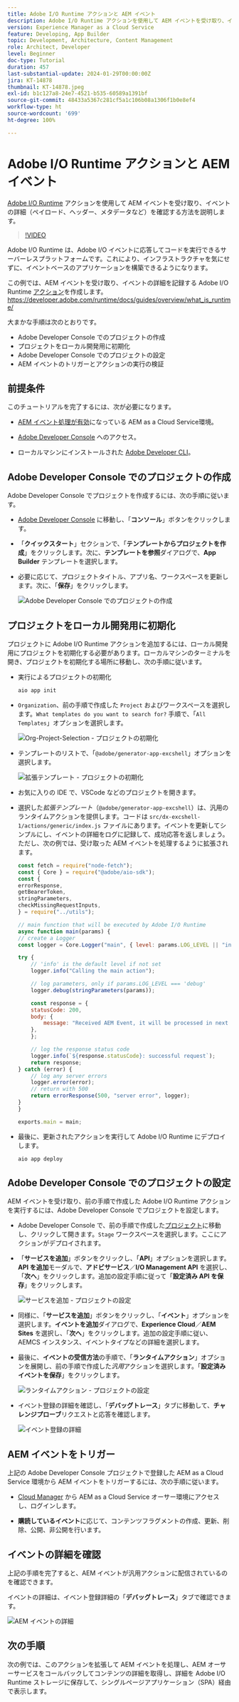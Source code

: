```yaml
---
title: Adobe I/O Runtime アクションと AEM イベント
description: Adobe I/O Runtime アクションを使用して AEM イベントを受け取り、イベントの詳細（ペイロード、ヘッダー、メタデータなど）を確認する方法を説明します。
version: Experience Manager as a Cloud Service
feature: Developing, App Builder
topic: Development, Architecture, Content Management
role: Architect, Developer
level: Beginner
doc-type: Tutorial
duration: 457
last-substantial-update: 2024-01-29T00:00:00Z
jira: KT-14878
thumbnail: KT-14878.jpeg
exl-id: b1c127a8-24e7-4521-b535-60589a1391bf
source-git-commit: 48433a5367c281cf5a1c106b08a1306f1b0e8ef4
workflow-type: ht
source-wordcount: '699'
ht-degree: 100%

---
```


# Adobe I/O Runtime アクションと AEM イベント

[Adobe I/O Runtime](https://developer.adobe.com/runtime/docs/guides/overview/what_is_runtime/) アクションを使用して AEM イベントを受け取り、イベントの詳細（ペイロード、ヘッダー、メタデータなど）を確認する方法を説明します。

>[!VIDEO](https://video.tv.adobe.com/v/3427053?quality=12&learn=on)

Adobe I/O Runtime は、Adobe I/O イベントに応答してコードを実行できるサーバーレスプラットフォームです。これにより、インフラストラクチャを気にせずに、イベントベースのアプリケーションを構築できるようになります。

この例では、AEM イベントを受け取り、イベントの詳細を記録する Adobe I/O Runtime [アクション](https://developer.adobe.com/runtime/docs/guides/using/creating_actions/)を作成します。
https://developer.adobe.com/runtime/docs/guides/overview/what_is_runtime/

大まかな手順は次のとおりです。

- Adobe Developer Console でのプロジェクトの作成
- プロジェクトをローカル開発用に初期化
- Adobe Developer Console でのプロジェクトの設定
- AEM イベントのトリガーとアクションの実行の検証

## 前提条件

このチュートリアルを完了するには、次が必要になります。

- [AEM イベント処理が有効](https://developer.adobe.com/experience-cloud/experience-manager-apis/guides/events/#enable-aem-events-on-your-aem-cloud-service-environment)になっている AEM as a Cloud Service環境。

- [Adobe Developer Console](https://developer.adobe.com/developer-console/docs/guides/getting-started/) へのアクセス。

- ローカルマシンにインストールされた [Adobe Developer CLI](https://developer.adobe.com/runtime/docs/guides/tools/cli_install/)。

## Adobe Developer Console でのプロジェクトの作成

Adobe Developer Console でプロジェクトを作成するには、次の手順に従います。

- [Adobe Developer Console](https://developer.adobe.com/) に移動し、「**コンソール**」ボタンをクリックします。

- 「**クイックスタート**」セクションで、「**テンプレートからプロジェクトを作成**」をクリックします。次に、**テンプレートを参照**&#x200B;ダイアログで、**App Builder** テンプレートを選択します。

- 必要に応じて、プロジェクトタイトル、アプリ名、ワークスペースを更新します。次に、「**保存**」をクリックします。

  ![Adobe Developer Console でのプロジェクトの作成](../assets/examples/runtime-action/create-project.png)


## プロジェクトをローカル開発用に初期化

プロジェクトに Adobe I/O Runtime アクションを追加するには、ローカル開発用にプロジェクトを初期化する必要があります。ローカルマシンのターミナルを開き、プロジェクトを初期化する場所に移動し、次の手順に従います。

- 実行によるプロジェクトの初期化

  ```bash
  aio app init
  ```

- `Organization`、前の手順で作成した `Project` およびワークスペースを選択します。`What templates do you want to search for?` 手順で、「`All Templates`」オプションを選択します。

  ![Org-Project-Selection - プロジェクトの初期化](../assets/examples/runtime-action/all-templates.png)

- テンプレートのリストで、「`@adobe/generator-app-excshell`」オプションを選択します。

  ![拡張テンプレート - プロジェクトの初期化](../assets/examples/runtime-action/extensibility-template.png)

- お気に入りの IDE で、VSCode などのプロジェクトを開きます。

- 選択した&#x200B;_拡張テンプレート_（`@adobe/generator-app-excshell`）は、汎用のランタイムアクションを提供します。コードは `src/dx-excshell-1/actions/generic/index.js` ファイルにあります。イベントを更新してシンプルにし、イベントの詳細をログに記録して、成功応答を返しましょう。ただし、次の例では、受け取った AEM イベントを処理するように拡張されます。

  ```javascript
  const fetch = require("node-fetch");
  const { Core } = require("@adobe/aio-sdk");
  const {
  errorResponse,
  getBearerToken,
  stringParameters,
  checkMissingRequestInputs,
  } = require("../utils");
  
  // main function that will be executed by Adobe I/O Runtime
  async function main(params) {
  // create a Logger
  const logger = Core.Logger("main", { level: params.LOG_LEVEL || "info" });
  
  try {
      // 'info' is the default level if not set
      logger.info("Calling the main action");
  
      // log parameters, only if params.LOG_LEVEL === 'debug'
      logger.debug(stringParameters(params));
  
      const response = {
      statusCode: 200,
      body: {
          message: "Received AEM Event, it will be processed in next example",
      },
      };
  
      // log the response status code
      logger.info(`${response.statusCode}: successful request`);
      return response;
  } catch (error) {
      // log any server errors
      logger.error(error);
      // return with 500
      return errorResponse(500, "server error", logger);
  }
  }
  
  exports.main = main;
  ```

- 最後に、更新されたアクションを実行して Adobe I/O Runtime にデプロイします。

  ```bash
  aio app deploy
  ```

## Adobe Developer Console でのプロジェクトの設定

AEM イベントを受け取り、前の手順で作成した Adobe I/O Runtime アクションを実行するには、Adobe Developer Console でプロジェクトを設定します。

- Adobe Developer Console で、前の手順で作成した[プロジェクト](https://developer.adobe.com/console/projects)に移動し、クリックして開きます。`Stage` ワークスペースを選択します。ここにアクションがデプロイされます。

- 「**サービスを追加**」ボタンをクリックし、「**API**」オプションを選択します。**API を追加**&#x200B;モーダルで、**アドビサービス**／**I/O Management API** を選択し、「**次へ**」をクリックします。追加の設定手順に従って「**設定済み API を保存**」をクリックします。

  ![サービスを追加 - プロジェクトの設定](../assets/examples/runtime-action/add-io-management-api.png)

- 同様に、「**サービスを追加**」ボタンをクリックし、「**イベント**」オプションを選択します。**イベントを追加**&#x200B;ダイアログで、**Experience Cloud**／**AEM Sites** を選択し、「**次へ**」をクリックします。追加の設定手順に従い、AEMCS インスタンス、イベントタイプなどの詳細を選択します。

- 最後に、**イベントの受信方法**&#x200B;の手順で、「**ランタイムアクション**」オプションを展開し、前の手順で作成した&#x200B;_汎用_&#x200B;アクションを選択します。「**設定済みイベントを保存**」をクリックします。

  ![ランタイムアクション - プロジェクトの設定](../assets/examples/runtime-action/select-runtime-action.png)

- イベント登録の詳細を確認し、「**デバッグトレース**」タブに移動して、**チャレンジプローブ**&#x200B;リクエストと応答を確認します。

  ![イベント登録の詳細](../assets/examples/runtime-action/debug-tracing-challenge-probe.png)


## AEM イベントをトリガー

上記の Adobe Developer Console プロジェクトで登録した AEM as a Cloud Service 環境から AEM イベントをトリガーするには、次の手順に従います。

- [Cloud Manager](https://my.cloudmanager.adobe.com/) から AEM as a Cloud Service オーサー環境にアクセスし、ログインします。

- **購読しているイベント**&#x200B;に応じて、コンテンツフラグメントの作成、更新、削除、公開、非公開を行います。

## イベントの詳細を確認

上記の手順を完了すると、AEM イベントが汎用アクションに配信されているのを確認できます。

イベントの詳細は、イベント登録詳細の「**デバッグトレース**」タブで確認できます。

![AEM イベントの詳細](../assets/examples/runtime-action/aem-event-details.png)


## 次の手順

次の例では、このアクションを拡張して AEM イベントを処理し、AEM オーサーサービスをコールバックしてコンテンツの詳細を取得し、詳細を Adobe I/O Runtime ストレージに保存して、シングルページアプリケーション（SPA）経由で表示します。
